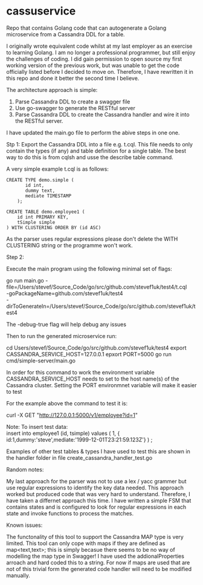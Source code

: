 # cassuservice
Repo that contains Golang code that can autogenerate a Golang microservice from a Cassandra DDL for a table.

I originally wrote equivalent code whilst at my last employer as an exercise to learning Golang. I am no longer a professional programmer, but still enjoy the challenges of coding. I did gain permission to open source my first working version of the previous  work, but was unable to get the code officially listed before I decided to move on. Therefore, I have rewritten it in this repo and done it better the second time I believe. 

The architecture approach is simple:

1. Parse Cassandra DDL to create a swagger file
2. Use go-swagger to generate the RESTful server
3. Parse Cassandra DDL to create the Cassandra handler and wire it into the RESTful server.

I have updated the main.go file to perform the abive steps in one one.

Stp 1: Export the Cassandra DDL into a file e.g. t.cql. This file needs to only contain the types (if any) and table definition for a single table. The best way to do this is from cqlsh and usse the describe table command.

A very simple example t.cql is as follows:

    CREATE TYPE demo.simple (
           id int,
           dummy text,
           mediate TIMESTAMP
        );
    
    CREATE TABLE demo.employee1 (
        id int PRIMARY KEY,
        tSimple simple
    ) WITH CLUSTERING ORDER BY (id ASC)

As the parser uses regular expressions please don't delete the WITH CLUSTERING string or the programme won't work.

Step 2:

Execute the main program using the following minimal set of flags:

go run main.go -file=/Users/stevef/Source_Code/go/src/github.com/stevef1uk/test4/t.cql \
               -goPackageName=github.com/stevef1uk/test4 \
               -dirToGenerateIn=/Users/stevef/Source_Code/go/src/github.com/stevef1uk/test4

The -debug-true flag will help debug any issues

Then to run the generated microservice run:

cd Users/stevef/Source_Code/go/src/github.com/stevef1uk/test4
export CASSANDRA_SERVICE_HOST=127.0.0.1
epxort PORT=5000
go run cmd/simple-server/main.go 

In order for this command to work the environment variable CASSANDRA_SERVICE_HOST needs to set to the host name(s) of the Cassandra cluster. 
Setting the PORT environmnet variable will make it easier to test 

For the example above the command to test it is:

curl -X GET "http://127.0.0.1:5000/v1/employee?id=1"

Note: To insert test data: 	
insert into employee1 (id, tsimple) values ( 1, { id:1,dummy:'steve',mediate:'1999-12-01T23:21:59.123Z'} ) ;

Examples of other test tables & types I have used to test this are shown in the handler folder in file create_cassandra_handler_test.go

Random notes:

My last approach for the parser was not to use a lex / yacc grammer but use regular expressions to identify the key data needed. This approach worked but produced code that was very hard to understand. Therefore, I have taken a differnet approach this time. I have written a simple FSM that contains states and is configured to look for regular expressions in each state and invoke functions to process the matches.

Known issues:

The functonality of this tool to support the Cassandra MAP type is very limited. This tool can only cope with maps if they are defined as map<text,text>; this is simply becasue there seems to be no way of modelling the map type in Swagger! I have used the addionalProperties arroach and hard coded this to a string. For now if maps are used that are not of this trivial form the generated code handler will need to be modified manually.

